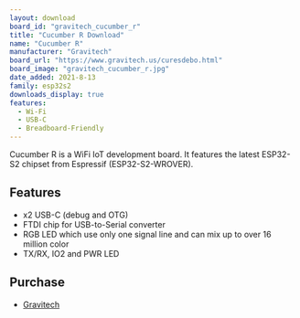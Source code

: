 ```yaml
---
layout: download
board_id: "gravitech_cucumber_r"
title: "Cucumber R Download"
name: "Cucumber R"
manufacturer: "Gravitech"
board_url: "https://www.gravitech.us/curesdebo.html"
board_image: "gravitech_cucumber_r.jpg"
date_added: 2021-8-13
family: esp32s2
downloads_display: true
features:
  - Wi-Fi
  - USB-C
  - Breadboard-Friendly
---
```


Cucumber R is a WiFi IoT development board. It features the latest ESP32-S2 chipset from Espressif (ESP32-S2-WROVER).

## Features

- x2 USB-C (debug and OTG)
- FTDI chip for USB-to-Serial converter
- RGB LED which use only one signal line and can mix up to over 16 million color
- TX/RX, IO2 and PWR LED

## Purchase

* [Gravitech](https://www.gravitech.us/curesdebo.html)
